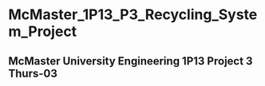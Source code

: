 # McMaster_1P13_P3_Recycling_System_Project
## McMaster University Engineering 1P13 Project 3 Thurs-03
